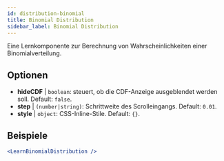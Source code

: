 ```yaml
---
id: distribution-binomial
title: Binomial Distribution
sidebar_label: Binomial Distribution
---
```


Eine Lernkomponente zur Berechnung von Wahrscheinlichkeiten einer Binomialverteilung.

## Optionen

* __hideCDF__ | `boolean`: steuert, ob die CDF-Anzeige ausgeblendet werden soll. Default: `false`.
* __step__ | `(number|string)`: Schrittweite des Scrolleingangs. Default: `0.01`.
* __style__ | `object`: CSS-Inline-Stile. Default: `{}`.


## Beispiele

```jsx live
<LearnBinomialDistribution />
```

